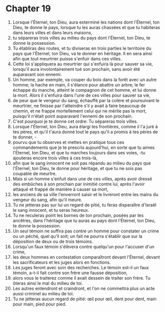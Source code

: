 # Chapter 19

1. Lorsque l'Éternel, ton Dieu, aura exterminé les nations dont l'Éternel, ton Dieu, te donne le pays, lorsque tu les auras chassées et que tu habiteras dans leurs villes et dans leurs maisons,
2. tu sépareras trois villes au milieu du pays dont l'Éternel, ton Dieu, te donne la possession.
3. Tu établiras des routes, et tu diviseras en trois parties le territoire du pays que l'Éternel, ton Dieu, va te donner en héritage. Il en sera ainsi afin que tout meurtrier puisse s'enfuir dans ces villes.
4. Cette loi s'appliquera au meurtrier qui s'enfuira là pour sauver sa vie, lorsqu'il aura involontairement tué son prochain, sans avoir été auparavant son ennemi.
5. Un homme, par exemple, va couper du bois dans la forêt avec un autre homme; la hache en main, il s'élance pour abattre un arbre; le fer échappe du manche, atteint le compagnon de cet homme, et lui donne la mort. Alors il s'enfuira dans l'une de ces villes pour sauver sa vie,
6. de peur que le vengeur du sang, échauffé par la colère et poursuivant le meurtrier, ne finisse par l'atteindre s'il y avait à faire beaucoup de chemin, et ne frappe mortellement celui qui ne mérite pas la mort, puisqu'il n'était point auparavant l'ennemi de son prochain.
7. C'est pourquoi je te donne cet ordre: Tu sépareras trois villes.
8. Lorsque l'Éternel, ton Dieu, aura élargi tes frontières, comme il l'a juré à tes pères, et qu'il t'aura donné tout le pays qu'il a promis à tes pères de te donner, -
9. pourvu que tu observes et mettes en pratique tous ces commandements que je te prescris aujourd'hui, en sorte que tu aimes l'Éternel, ton Dieu, et que tu marches toujours dans ses voies, -tu ajouteras encore trois villes à ces trois-là,
10. afin que le sang innocent ne soit pas répandu au milieu du pays que l'Éternel, ton Dieu, te donne pour héritage, et que tu ne sois pas coupable de meurtre.
11. Mais si un homme s'enfuit dans une de ces villes, après avoir dressé des embûches à son prochain par inimitié contre lui, après l'avoir attaqué et frappé de manière à causer sa mort,
12. les anciens de sa ville l'enverront saisir et le livreront entre les mains du vengeur du sang, afin qu'il meure.
13. Tu ne jetteras pas sur lui un regard de pitié, tu feras disparaître d'Israël le sang innocent, et tu seras heureux.
14. Tu ne reculeras point les bornes de ton prochain, posées par tes ancêtres, dans l'héritage que tu auras au pays dont l'Éternel, ton Dieu, te donne la possession.
15. Un seul témoin ne suffira pas contre un homme pour constater un crime ou un péché, quel qu'il soit; un fait ne pourra s'établir que sur la déposition de deux ou de trois témoins.
16. Lorsqu'un faux témoin s'élèvera contre quelqu'un pour l'accuser d'un crime,
17. les deux hommes en contestation comparaîtront devant l'Éternel, devant les sacrificateurs et les juges alors en fonctions.
18. Les juges feront avec soin des recherches. Le témoin est-il un faux témoin, a-t-il fait contre son frère une fausse déposition,
19. alors vous le traiterez comme il avait dessein de traiter son frère. Tu ôteras ainsi le mal du milieu de toi.
20. Les autres entendront et craindront, et l'on ne commettra plus un acte aussi criminel au milieu de toi.
21. Tu ne jetteras aucun regard de pitié: œil pour œil, dent pour dent, main pour main, pied pour pied.

